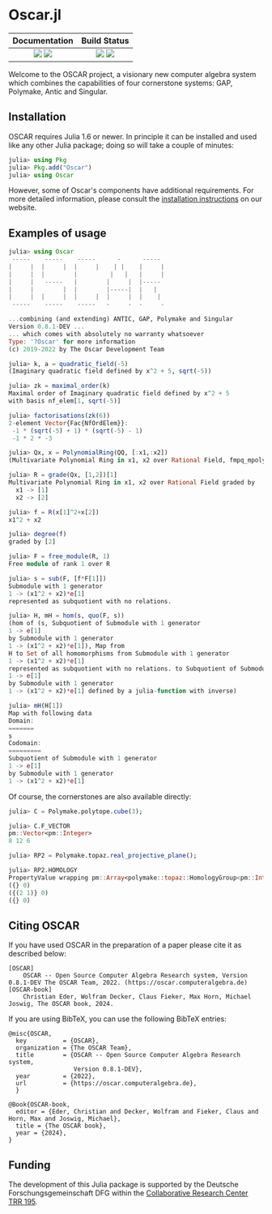 # Oscar.jl

| **Documentation**                                                         | **Build Status**                                      |
|:-------------------------------------------------------------------------:|:-----------------------------------------------------:|
| [![][docs-stable-img]][docs-stable-url] [![][docs-dev-img]][docs-dev-url] | [![][ga-img]][ga-url] [![][codecov-img]][codecov-url] |


Welcome to the OSCAR project, a visionary new computer algebra system
which combines the capabilities of four cornerstone systems: GAP,
Polymake, Antic and Singular.

## Installation

OSCAR requires Julia 1.6 or newer. In principle it can be installed and used
like any other Julia package; doing so will take a couple of minutes:

```julia
julia> using Pkg
julia> Pkg.add("Oscar")
julia> using Oscar
```

However, some of Oscar's components have additional requirements.
For more detailed information, please consult the [installation
instructions](https://oscar.computeralgebra.de/install/) on our website.

## Examples of usage

```julia
julia> using Oscar
 -----    -----    -----      -      -----
|     |  |     |  |     |    | |    |     |
|     |  |        |         |   |   |     |
|     |   -----   |        |     |  |-----
|     |        |  |        |-----|  |   |
|     |  |     |  |     |  |     |  |    |
 -----    -----    -----   -     -  -     -

...combining (and extending) ANTIC, GAP, Polymake and Singular
Version 0.8.1-DEV ...
... which comes with absolutely no warranty whatsoever
Type: '?Oscar' for more information
(c) 2019-2022 by The Oscar Development Team

julia> k, a = quadratic_field(-5)
(Imaginary quadratic field defined by x^2 + 5, sqrt(-5))

julia> zk = maximal_order(k)
Maximal order of Imaginary quadratic field defined by x^2 + 5
with basis nf_elem[1, sqrt(-5)]

julia> factorisations(zk(6))
2-element Vector{Fac{NfOrdElem}}:
 -1 * (sqrt(-5) + 1) * (sqrt(-5) - 1)
 -1 * 2 * -3

julia> Qx, x = PolynomialRing(QQ, [:x1,:x2])
(Multivariate Polynomial Ring in x1, x2 over Rational Field, fmpq_mpoly[x1, x2])

julia> R = grade(Qx, [1,2])[1]
Multivariate Polynomial Ring in x1, x2 over Rational Field graded by
  x1 -> [1]
  x2 -> [2]

julia> f = R(x[1]^2+x[2])
x1^2 + x2

julia> degree(f)
graded by [2]

julia> F = free_module(R, 1)
Free module of rank 1 over R

julia> s = sub(F, [f*F[1]])
Submodule with 1 generator
1 -> (x1^2 + x2)*e[1]
represented as subquotient with no relations.

julia> H, mH = hom(s, quo(F, s))
(hom of (s, Subquotient of Submodule with 1 generator
1 -> e[1]
by Submodule with 1 generator
1 -> (x1^2 + x2)*e[1]), Map from
H to Set of all homomorphisms from Submodule with 1 generator
1 -> (x1^2 + x2)*e[1]
represented as subquotient with no relations. to Subquotient of Submodule with 1 generator
1 -> e[1]
by Submodule with 1 generator
1 -> (x1^2 + x2)*e[1] defined by a julia-function with inverse)

julia> mH(H[1])
Map with following data
Domain:
=======
s
Codomain:
=========
Subquotient of Submodule with 1 generator
1 -> e[1]
by Submodule with 1 generator
1 -> (x1^2 + x2)*e[1]
```

Of course, the cornerstones are also available directly:

```julia
julia> C = Polymake.polytope.cube(3);

julia> C.F_VECTOR
pm::Vector<pm::Integer>
8 12 6

julia> RP2 = Polymake.topaz.real_projective_plane();

julia> RP2.HOMOLOGY
PropertyValue wrapping pm::Array<polymake::topaz::HomologyGroup<pm::Integer>>
({} 0)
({(2 1)} 0)
({} 0)
```

## Citing OSCAR

If you have used OSCAR in the preparation of a paper please cite it as described below:

    [OSCAR]
        OSCAR -- Open Source Computer Algebra Research system, Version 0.8.1-DEV The OSCAR Team, 2022. (https://oscar.computeralgebra.de)
    [OSCAR-book]
        Christian Eder, Wolfram Decker, Claus Fieker, Max Horn, Michael Joswig, The OSCAR book, 2024.

If you are using BibTeX, you can use the following BibTeX entries:

    @misc{OSCAR,
      key          = {OSCAR},
      organization = {The OSCAR Team},
      title        = {OSCAR -- Open Source Computer Algebra Research system,
                      Version 0.8.1-DEV},
      year         = {2022},
      url          = {https://oscar.computeralgebra.de},
      }

    @Book{OSCAR-book,
      editor = {Eder, Christian and Decker, Wolfram and Fieker, Claus and Horn, Max and Joswig, Michael},
      title = {The OSCAR book},
      year = {2024},
    }

## Funding

The development of this Julia package is supported by the Deutsche
Forschungsgemeinschaft DFG within the
[Collaborative Research Center TRR 195](https://www.computeralgebra.de/sfb/).

[docs-dev-img]: https://img.shields.io/badge/docs-dev-blue.svg
[docs-dev-url]: https://oscar-system.github.io/Oscar.jl/dev/

[docs-stable-img]: https://img.shields.io/badge/docs-stable-blue.svg
[docs-stable-url]: https://oscar-system.github.io/Oscar.jl/stable/

[ga-img]: https://github.com/oscar-system/Oscar.jl/workflows/Run%20tests/badge.svg
[ga-url]: https://github.com/oscar-system/Oscar.jl/actions?query=workflow%3A%22Run+tests%22

[codecov-img]: https://codecov.io/gh/oscar-system/Oscar.jl/branch/master/graph/badge.svg?branch=master
[codecov-url]: https://codecov.io/gh/oscar-system/Oscar.jl

[coveralls-img]: https://coveralls.io/repos/github/oscar-system/Oscar.jl/badge.svg?branch=master
[coveralls-url]: https://coveralls.io/github/oscar-system/Oscar.jl?branch=master

